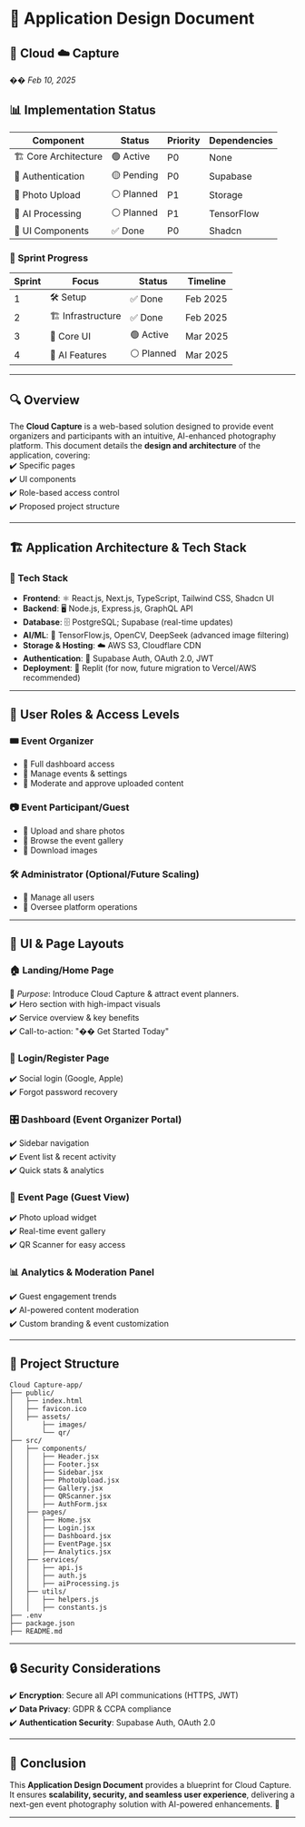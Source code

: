 # 🎨 **Application Design Document**  

## 📸 Cloud ☁️ Capture  
�� *Feb 10, 2025*  

## 📊 Implementation Status

| Component | Status | Priority | Dependencies |
|-----------|---------|-----------|--------------|
| 🏗️ Core Architecture | 🟢 Active | P0 | None |
| 🔐 Authentication | 🟡 Pending | P0 | Supabase |
| 📸 Photo Upload | ⚪ Planned | P1 | Storage |
| 🤖 AI Processing | ⚪ Planned | P1 | TensorFlow |
| 📱 UI Components | ✅ Done | P0 | Shadcn |

### 🎯 Sprint Progress

| Sprint | Focus | Status | Timeline |
|--------|-------|--------|----------|
| 1 | 🛠️ Setup | ✅ Done | Feb 2025 |
| 2 | 🏗️ Infrastructure | ✅ Done | Feb 2025 |
| 3 | 📱 Core UI | 🟢 Active | Mar 2025 |
| 4 | 🤖 AI Features | ⚪ Planned | Mar 2025 |

---

## 🔍 Overview  
The **Cloud Capture** is a web-based solution designed to provide event organizers and participants with an intuitive, AI-enhanced photography platform. This document details the **design and architecture** of the application, covering:  
✔️ Specific pages  
✔️ UI components  
✔️ Role-based access control  
✔️ Proposed project structure  

---

## 🏗️ Application Architecture & Tech Stack  

### 🚀 Tech Stack  
- **Frontend**: ⚛️ React.js, Next.js, TypeScript, Tailwind CSS, Shadcn UI  
- **Backend**: 🖥️ Node.js, Express.js, GraphQL API  
- **Database**: 🗄️ PostgreSQL; Supabase (real-time updates)  
- **AI/ML**: 🤖 TensorFlow.js, OpenCV, DeepSeek (advanced image filtering)  
- **Storage & Hosting**: ☁️ AWS S3, Cloudflare CDN  
- **Authentication**: 🔑 Supabase Auth, OAuth 2.0, JWT  
- **Deployment**: 🚀 Replit (for now, future migration to Vercel/AWS recommended)  

---

## 👥 User Roles & Access Levels  
### 🎟️ **Event Organizer**  
- 🔹 Full dashboard access  
- 🔹 Manage events & settings  
- 🔹 Moderate and approve uploaded content  

### 📷 **Event Participant/Guest**  
- 🔹 Upload and share photos  
- 🔹 Browse the event gallery  
- 🔹 Download images  

### 🛠️ **Administrator** (Optional/Future Scaling)  
- 🔹 Manage all users  
- 🔹 Oversee platform operations  

---

## 🎨 UI & Page Layouts  
### 🏠 **Landing/Home Page**  
📍 *Purpose*: Introduce Cloud Capture & attract event planners.  
✔️ Hero section with high-impact visuals  
✔️ Service overview & key benefits  
✔️ Call-to-action: "�� Get Started Today"  

### 🔐 **Login/Register Page**  
✔️ Social login (Google, Apple)  
✔️ Forgot password recovery  

### 🎛️ **Dashboard (Event Organizer Portal)**  
✔️ Sidebar navigation  
✔️ Event list & recent activity  
✔️ Quick stats & analytics  

### 📸 **Event Page (Guest View)**  
✔️ Photo upload widget  
✔️ Real-time event gallery  
✔️ QR Scanner for easy access  

### 📊 **Analytics & Moderation Panel**  
✔️ Guest engagement trends  
✔️ AI-powered content moderation  
✔️ Custom branding & event customization  

---

## 📂 Project Structure  

```
Cloud Capture-app/
├── public/
│   ├── index.html
│   ├── favicon.ico
│   ├── assets/
│       ├── images/
│       └── qr/
├── src/
│   ├── components/
│   │   ├── Header.jsx
│   │   ├── Footer.jsx
│   │   ├── Sidebar.jsx
│   │   ├── PhotoUpload.jsx
│   │   ├── Gallery.jsx
│   │   ├── QRScanner.jsx
│   │   ├── AuthForm.jsx
│   ├── pages/
│   │   ├── Home.jsx
│   │   ├── Login.jsx
│   │   ├── Dashboard.jsx
│   │   ├── EventPage.jsx
│   │   ├── Analytics.jsx
│   ├── services/
│   │   ├── api.js
│   │   ├── auth.js
│   │   ├── aiProcessing.js
│   ├── utils/
│   │   ├── helpers.js
│   │   ├── constants.js
├── .env
├── package.json
├── README.md
```

---

## 🔒 Security Considerations  
✔️ **Encryption**: Secure all API communications (HTTPS, JWT)  
✔️ **Data Privacy**: GDPR & CCPA compliance  
✔️ **Authentication Security**: Supabase Auth, OAuth 2.0  

---

## 🎯 Conclusion  
This **Application Design Document** provides a blueprint for Cloud Capture. It ensures **scalability, security, and seamless user experience**, delivering a next-gen event photography solution with AI-powered enhancements. 🚀  

---
